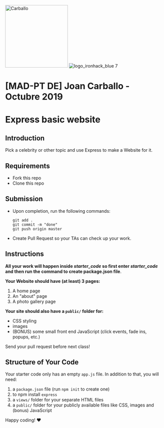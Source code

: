 <img src="https://avatars1.githubusercontent.com/u/45364181?s=460&v=4" alt="Carballo" width="200" height="200"> ![logo_ironhack_blue 7](https://user-images.githubusercontent.com/23629340/40541063-a07a0a8a-601a-11e8-91b5-2f13e4e6b441.png)

# [MAD-PT DE] Joan Carballo - Octubre 2019

# Express basic website

## Introduction

Pick a celebrity or other topic and use Express to make a Website for it.

<!-- If you are looking for some inspiration, you can go here: https://lab-express-basic-site-sol.herokuapp.com/. It might take a couple of minutes to load the page for the first time. -->

## Requirements

- Fork this repo
- Clone this repo

## Submission

- Upon completion, run the following commands:

  ```
  git add .
  git commit -m "done"
  git push origin master
  ```

- Create Pull Request so your TAs can check up your work.

## Instructions

**All your work will happen inside _starter_code_ so first enter _starter_code_ and then run the command to create package.json file**.

**Your Website should have (at least) 3 pages:**

1. A home page
2. An "about" page
3. A photo gallery page

**Your site should also have a `public/` folder for:**

- CSS styling
- images
- (BONUS) some small front end JavaScript (click events, fade ins, popups, etc.)

Send your pull request before next class!

## Structure of Your Code

Your starter code only has an empty `app.js` file.
In addition to that, you will need:

1. a `package.json` file (run `npm init` to create one)
2. to npm install `express`
3. a `views/` folder for your separate HTML files
4. a `public/` folder for your publicly available files like CSS, images and (bonus) JavaScript

Happy coding! :heart:
